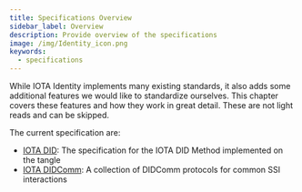 ```yaml
---
title: Specifications Overview
sidebar_label: Overview
description: Provide overview of the specifications
image: /img/Identity_icon.png
keywords:
  - specifications
---
```


While IOTA Identity implements many existing standards, it also adds some additional features we would like to standardize ourselves. This chapter covers these features and how they work in great detail. These are not light reads and can be skipped.

The current specification are:

- [IOTA DID](./did/overview.md): The specification for the IOTA DID Method implemented on the tangle
- [IOTA DIDComm](./didcomm/overview.md): A collection of DIDComm protocols for common SSI interactions
